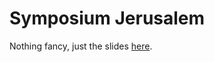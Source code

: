 Symposium Jerusalem
============

Nothing fancy, just the slides [here](https://masurp.github.io/symposium_jerusalem/slides.html). 
